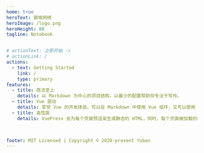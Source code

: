 ```yaml
---
home: true
heroText: 御坂网络
heroImage: /logo.png
heroHeight: 80
tagline: Notebook


# actionText: 立即开始 ->
# actionLink: /
actions:
  - text: Getting Started
    link: /
    type: primary
features:
  - title: 简洁至上
    details: 以 Markdown 为中心的项目结构，以最少的配置帮助你专注于写作。
  - title: Vue 驱动
    details: 享受 Vue 的开发体验，可以在 Markdown 中使用 Vue 组件，又可以使用 Vue 来开发自定义主题。
  - title: 高性能
    details: VuePress 会为每个页面预渲染生成静态的 HTML，同时，每个页面被加载的时候，将作为 SPA 运行。


  
footer: MIT Licensed | Copyright © 2020-present Yuban
---
```

